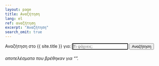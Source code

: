 ```yaml
---
layout: page
title: Αναζήτηση
lang: el
ref: αναζήτηση 
excerpt: "Αναζήτηση"
search_omit: true
---
```


<!-- Search form -->
<form method="get" action="{{ site.url }}/search/" data-search-form class="simple-search">
  <label for="q">Αναζήτηση στο {{ site.title }} για:</label>
  <input type="search" name="q" id="q" placeholder="Τι ψάχνεις;" data-search-input id="goog-wm-qt" autofocus />
  <input type="submit" value="Αναζήτηση" id="goog-wm-sb" />
</form>

<!-- Search results placeholder -->
<h6 data-search-found>
  <span data-search-found-count></span> αποτελέσματα που βρέθηκαν για &ldquo;<span data-search-found-term></span>&rdquo;.
</h6>
<ul class="post-list" data-search-results></ul>

<!-- Search result template -->
<script type="text/x-template" id="search-result">
  <li><article>
    <a href="##Url##">##Title## <span class="excerpt">##Excerpt##</span></a>
  </article></li>
</script>

